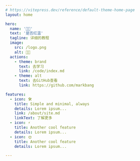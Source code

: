 ```yaml
---
# https://vitepress.dev/reference/default-theme-home-page
layout: home

hero:
  name: '🤡😡'
  text: '是否红温'
  tagline: 详细的教程
  image:
    src: /logo.png
    alt: 🤡😡
  actions:
    - theme: brand
      text: 去学习
      link: /code/index.md
    - theme: alt
      text: 去GitHub查看
      link: https://github.com/markbang

features:
  - icon: 🛠️
    title: Simple and minimal, always
    details: Lorem ipsum...
    link: /about/site.md
    linkText: 了解更多
  - icon: ⚡️
    title: Another cool feature
    details: Lorem ipsum...
  - icon: 🌞
    title: Another cool feature
    details: Lorem ipsum...

---
```

